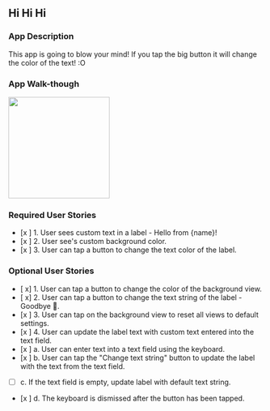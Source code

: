 ## Hi Hi Hi

### App Description
This app is going to blow your mind! If you tap the big button it will change the color of the text! :O

### App Walk-though

<img src="https://i.imgur.com/98KwSD7.gif" width=200><br>

### Required User Stories
- [x ] 1. User sees custom text in a label - Hello from {name}!
- [x ] 2. User see's custom background color.
- [x ] 3. User can tap a button to change the text color of the label.

### Optional User Stories
- [ x] 1. User can tap a button to change the color of the background view.
- [ x] 2. User can tap a button to change the text string of the label - Goodbye 👋.
- [x ] 3. User can tap on the background view to reset all views to default settings.
- [x ] 4. User can update the label text with custom text entered into the text field.
- [x ] a. User can enter text into a text field using the keyboard.
- [x ] b. User can tap the "Change text string" button to update the label with the text from the text field.
- [ ] c. If the text field is empty, update label with default text string.
- [x ] d. The keyboard is dismissed after the button has been tapped.
